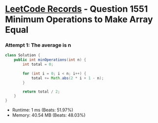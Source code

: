 # [LeetCode Records](../../README.md) - Question 1551 Minimum Operations to Make Array Equal

### Attempt 1: The average is n
```java
class Solution {
    public int minOperations(int n) {
        int total = 0;
        
        for (int i = 0; i < n; i++) {
            total += Math.abs(2 * i + 1 - n);
        }

        return total / 2;
    }
}
```
- Runtime: 1 ms (Beats: 51.97%)
- Memory: 40.54 MB (Beats: 48.03%)

<br>
